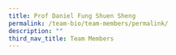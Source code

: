 ```yaml
---
title: Prof Daniel Fung Shuen Sheng
permalink: /team-bio/team-members/permalink/
description: ""
third_nav_title: Team Members
---
```

